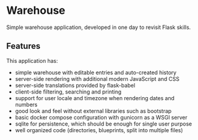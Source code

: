 # Warehouse

Simple warehouse application, developed in one day to revisit Flask skills.

## Features

This application has:

- simple warehouse with editable entries and auto-created history
- server-side rendering with additional modern JavaScript and CSS
- server-side translations provided by flask-babel
- client-side filtering, searching and printing
- support for user locale and timezone when rendering dates and numbers
- good look and feel without external libraries such as bootstrap
- basic docker compose configuration with gunicorn as a WSGI server
- sqlite for persistence, which should be enough for single user purpose
- well organized code (directories, blueprints, split into multiple files)
